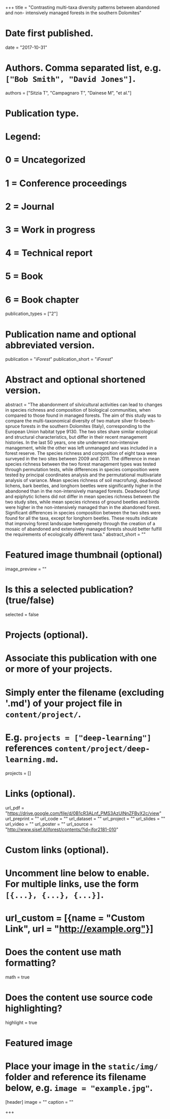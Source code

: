 +++
title = "Contrasting multi-taxa diversity patterns between abandoned and non- intensively managed forests in the southern Dolomites"

# Date first published.
date = "2017-10-31"

# Authors. Comma separated list, e.g. `["Bob Smith", "David Jones"]`.
authors = ["Sitzia T", "Campagnaro T", "Dainese M", "et al."]

# Publication type.
# Legend:
# 0 = Uncategorized
# 1 = Conference proceedings
# 2 = Journal
# 3 = Work in progress
# 4 = Technical report
# 5 = Book
# 6 = Book chapter
publication_types = ["2"]

# Publication name and optional abbreviated version.
publication = "*iForest*"
publication_short = "*iForest*"

# Abstract and optional shortened version.
abstract = "The abandonment of silvicultural activities can lead to changes in species richness and composition of biological communities, when compared to those found in managed forests. The aim of this study was to compare the multi-taxonomical diversity of two mature silver fir-beech-spruce forests in the southern Dolomites (Italy), corresponding to the European Union habitat type 9130. The two sites share similar ecological and structural characteristics, but differ in their recent management histories. In the last 50 years, one site underwent non-intensive management, while the other was left unmanaged and was included in a forest reserve. The species richness and composition of eight taxa were surveyed in the two sites between 2009 and 2011. The difference in mean species richness between the two forest management types was tested through permutation tests, while differences in species composition were tested by principal coordinates analysis and the permutational multivariate analysis of variance. Mean species richness of soil macrofungi, deadwood lichens, bark beetles, and longhorn beetles were significantly higher in the abandoned than in the non-intensively managed forests. Deadwood fungi and epiphytic lichens did not differ in mean species richness between the two study sites, while mean species richness of ground beetles and birds were higher in the non-intensively managed than in the abandoned forest. Significant differences in species composition between the two sites were found for all the taxa, except for longhorn beetles. These results indicate that improving forest landscape heterogeneity through the creation of a mosaic of abandoned and extensively managed forests should better fulfill the requirements of ecologically different taxa."
abstract_short = ""

# Featured image thumbnail (optional)
image_preview = ""

# Is this a selected publication? (true/false)
selected = false

# Projects (optional).
#   Associate this publication with one or more of your projects.
#   Simply enter the filename (excluding '.md') of your project file in `content/project/`.
#   E.g. `projects = ["deep-learning"]` references `content/project/deep-learning.md`.
projects = []

# Links (optional).
url_pdf = "https://drive.google.com/file/d/0B1cR3ALnf_PMS3AzUlNnZFByX2c/view"
url_preprint = ""
url_code = ""
url_dataset = ""
url_project = ""
url_slides = ""
url_video = ""
url_poster = ""
url_source = "http://www.sisef.it/iforest/contents/?id=ifor2181-010"

# Custom links (optional).
#   Uncomment line below to enable. For multiple links, use the form `[{...}, {...}, {...}]`.
# url_custom = [{name = "Custom Link", url = "http://example.org"}]

# Does the content use math formatting?
math = true

# Does the content use source code highlighting?
highlight = true

# Featured image
# Place your image in the `static/img/` folder and reference its filename below, e.g. `image = "example.jpg"`.
[header]
image = ""
caption = ""

+++
